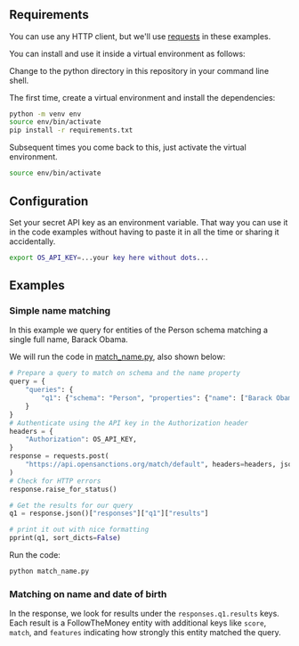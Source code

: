 #

## Requirements

You can use any HTTP client, but we'll use
[requests](https://requests.readthedocs.io/en/latest/) in these examples.

You can install and use it inside a virtual environment as follows:

Change to the python directory in this repository in your command line shell.

The first time, create a virtual environment and install the dependencies:

```bash
python -m venv env
source env/bin/activate
pip install -r requirements.txt
```

Subsequent times you come back to this, just activate the virtual environment.

```bash
source env/bin/activate
```

## Configuration

Set your secret API key as an environment variable. That way you can use it in
the code examples without having to paste it in all the time or sharing it accidentally.

```bash
export OS_API_KEY=...your key here without dots...
```


## Examples


### Simple name matching

In this example we query for entities of the Person schema matching a single full
name, Barack Obama.

We will run the code in [match_name.py]("match_name.py"), also shown below:

```python
# Prepare a query to match on schema and the name property
query = {
    "queries": {
        "q1": {"schema": "Person", "properties": {"name": ["Barack Obama"]}}
    }
}
# Authenticate using the API key in the Authorization header
headers = {
    "Authorization": OS_API_KEY,
}
response = requests.post(
    "https://api.opensanctions.org/match/default", headers=headers, json=query
)
# Check for HTTP errors
response.raise_for_status()

# Get the results for our query
q1 = response.json()["responses"]["q1"]["results"]

# print it out with nice formatting
pprint(q1, sort_dicts=False)
```

Run the code:

```bash
python match_name.py
```


### Matching on name and date of birth

In the response, we look for results under the `responses.q1.results` keys. Each
result is a FollowTheMoney entity with additional keys like `score`, `match`, and
`features` indicating how strongly this entity matched the query.
